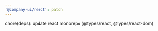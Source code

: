 ```yaml
---
'@company-ui/react': patch
---
```


chore(deps): update react monorepo (@types/react, @types/react-dom)
